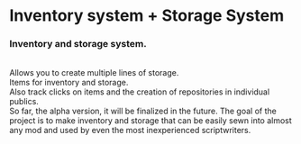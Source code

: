# Inventory system + Storage System
<b><h3>Inventory and storage system.</h3></b>
<br>Allows you to create multiple lines of storage.
<br>Items for inventory and storage.
<br>Also track clicks on items and the creation of repositories in individual publics.
<br>So far, the alpha version, it will be finalized in the future.
The goal of the project is to make inventory and storage that can be easily sewn into almost any mod and used by even the most inexperienced scriptwriters.
